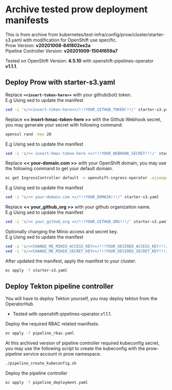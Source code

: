 # Archive tested prow deployment manifests
This is from archive from kubernetes/test-infra/config/prow/cluster/starter-s3.yaml with modification for OpenShift use specific.  
Prow Version: **v20201008-84f802ee2a**  
Pipeline Controller Version: **v20201009-1504f659a7**  
  
Tested on OpenShift Version: **4.5.10** with openshift-pipelines-operator **v1.1.1**.

## Deploy Prow with starter-s3.yaml
Replace **`<<insert-token-here>>`** with your github(bot) token.  
E.g Using sed to update the manifest
```bash
sed -i 's/<<insert-token-here>>/!!!YOUR_GITHUB_TOKEN!!!/' starter-s3.yaml
```
Replace **<< insert-hmac-token-here >>** with the Github Webhook secret, you may generate your secret with following command:
```bash
openssl rand -hex 20
```
E.g Using sed to update the manifest
```bash
sed -i 's/<< insert-hmac-token-here >>/!!!YOUR_WEBHOOK_SECRET!!!/' starter-s3.yaml
```
Replace **<< your-domain.com >>** with your OpenShift domain, you may use the following command to get your default domain.
```bash
oc get IngressController default -n openshift-ingress-operator -ojsonpath='{.status.domain}'
```
E.g Using sed to update the manifest
```bash
sed -i "s/<< your-domain.com >>/!!!YOUR_DOMAIN!!!/" starter-s3.yaml
```
Replace **<< your_github_org >>** with your github organization name.  
E.g Using sed to update the manifest
```bash
sed -i 's/<< your_github_org >>/!!!YOUR_GITHUB_ORG!!!/' starter-s3.yaml
```
Optionally changing the Minio access and secret key.  
E.g Using sed to update the manifest
```bash
sed -i 's/<<CHANGE_ME_MINIO_ACCESS_KEY>>/!!!YOUR_DESIRED_ACCESS_KEY!!!/' starter-s3.yaml
sed -i 's/<<CHANGE_ME_MINIO_SECRET_KEY>>/!!!YOUR_DESIRED_SECRET_KEY!!!/' starter-s3.yaml
```
After updated the manifest, apply the manifest to your cluster.
```bash
oc apply -f starter-s3.yaml
```
## Deploy Tekton pipeline controller
You will have to deploy Tekton yourself, you may deploy tekton from the OperatorHub.  
* Tested with openshift-pipelines-operator.v1.1.1.  
  
Deploy the required RBAC related manifests.
```bash
oc apply -f pipeline_rbac.yaml
```
At this archived version of pipeline controller required kubeconfig secret, you may use the following script to create the kubeconfig with the prow-pipeline service account in prow namespace.
```bash
./pipeline_create_kubeconfig.sh
```
Deploy the pipeline controller
```bash 
oc apply -f pipeline_deployment.yaml
```
